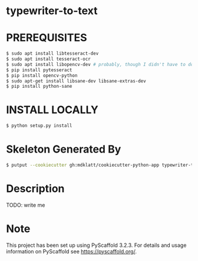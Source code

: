 typewriter-to-text
==================

PREREQUISITES
=============
```bash
$ sudo apt install libtesseract-dev
$ sudo apt install tesseract-ocr
$ sudo apt install libopencv-dev # probably, though I didn't have to do this
$ pip install pytesseract
$ pip install opencv-python
$ sudo apt-get install libsane-dev libsane-extras-dev
$ pip install python-sane
```

INSTALL LOCALLY
===============
```bash
$ python setup.py install 
```

Skeleton Generated By
=====================
```bash
$ putput --cookiecutter gh:mdklatt/cookiecutter-python-app typewriter-to-text
```

Description
===========
TODO: write me

Note
====
This project has been set up using PyScaffold 3.2.3. For details and usage
information on PyScaffold see https://pyscaffold.org/.
